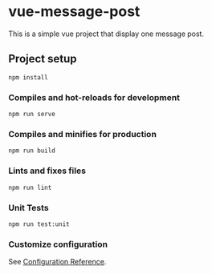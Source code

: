 # vue-message-post

This is a simple vue project that display one message post.

## Project setup

```
npm install
```

### Compiles and hot-reloads for development

```
npm run serve
```

### Compiles and minifies for production

```
npm run build
```

### Lints and fixes files

```
npm run lint
```

### Unit Tests

```
npm run test:unit
```

### Customize configuration

See [Configuration Reference](https://cli.vuejs.org/config/).
